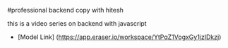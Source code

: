 #professional backend copy with hitesh 



this is a video series on backend with javascript 
- [Model Link] (https://app.eraser.io/workspace/YtPqZ1VogxGy1jzIDkzj)